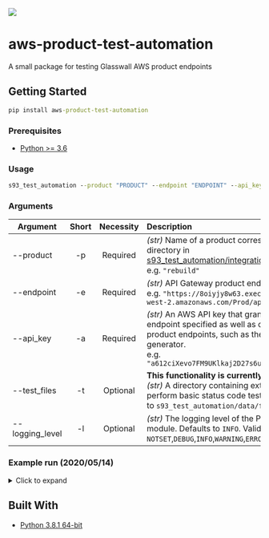 ![](https://github.com/filetrust/aws-product-test-automation/workflows/Upload%20Python%20Package/badge.svg)

# aws-product-test-automation
A small package for testing Glasswall AWS product endpoints

## Getting Started

```cmd
pip install aws-product-test-automation
```

### Prerequisites

* [Python >= 3.6](https://www.python.org/downloads/)

### Usage

```cmd
s93_test_automation --product "PRODUCT" --endpoint "ENDPOINT" --api_key "API_KEY"
```

### Arguments

| Argument        | Short | Necessity | Description |
| --------------- | :---: | :-------: | :- |
| --product       | -p    | Required  | *(str)* Name of a product corresponding to a directory in [s93_test_automation/integration_tests](https://github.com/filetrust/aws-product-test-automation/tree/master/s93_test_automation/integration_tests).<br>e.g. `"rebuild"` |
| --endpoint      | -e    | Required  | *(str)* API Gateway product endpoint url.<br> e.g. `"https://8oiyjy8w63.execute-api.us-west-2.amazonaws.com/Prod/api/Rebuild"` |
| --api_key       | -a    | Required  | *(str)* An AWS API key that grants access to the endpoint specified as well as other Glasswall product endpoints, such as the presigned url generator.<br>e.g. `"a612ciXevo7FM9UKlkaj2D27s6u7Nieb6K2z9929d"` |
| --test_files    | -t    | Optional  | **This functionality is currently disabled.**<br>*(str)* A directory containing external files to perform basic status code tests on. Defaults to `s93_test_automation/data/files/external`  |
| --logging_level | -l    | Optional  | *(str)* The logging level of the Python logging module. Defaults to `INFO`. Valid values are: `NOTSET`,`DEBUG`,`INFO`,`WARNING`,`ERROR`,`CRITICAL` |

### Example run (2020/05/14)
<details>
<summary>Click to expand</summary>
    
```cmd
s93_test_automation --product "rebuild" --endpoint "***" --api_key "***"

INFO:glasswall:Setting up Test_rebuild_base64
test_post___bmp_32kb___returns_status_code_200_protected_file (test_rebuild_base64.Test_rebuild_base64) ... ok
test_post___bmp_32kb_invalid_api_key___returns_status_code_403 (test_rebuild_base64.Test_rebuild_base64) ... ok
test_post___bmp_over_6mb___returns_status_code_413 (test_rebuild_base64.Test_rebuild_base64) ... skipped '6 - 10mb edge case, results in status_code 500'   
test_post___doc_embedded_images_12kb_content_management_policy_allow___returns_status_code_200_identical_file (test_rebuild_base64.Test_rebuild_base64) ... ok
test_post___doc_embedded_images_12kb_content_management_policy_disallow___returns_status_code_200_disallowed_json (test_rebuild_base64.Test_rebuild_base64) ... ok
test_post___doc_embedded_images_12kb_content_management_policy_sanitise___returns_status_code_200_sanitised_file (test_rebuild_base64.Test_rebuild_base64) ... ok
test_post___external_files___returns_200_ok_for_all_files (test_rebuild_base64.Test_rebuild_base64) ... skipped ''
test_post___jpeg_corrupt_10kb___returns_status_code_422 (test_rebuild_base64.Test_rebuild_base64) ... ok
test_post___txt_1kb___returns_status_code_422 (test_rebuild_base64.Test_rebuild_base64) ... ok
test_post___xls_malware_macro_48kb___returns_status_code_200_sanitised_file (test_rebuild_base64.Test_rebuild_base64) ... ok
INFO:glasswall:Setting up Test_rebuild_file
test_post___bmp_32kb___returns_status_code_200_protected_file (test_rebuild_file.Test_rebuild_file) ... ok
test_post___bmp_32kb_invalid_api_key___returns_status_code_403 (test_rebuild_file.Test_rebuild_file) ... ok
test_post___bmp_over_6mb___returns_status_code_413 (test_rebuild_file.Test_rebuild_file) ... skipped '6 - 10mb edge case, results in status_code 500'
test_post___doc_embedded_images_12kb_content_management_policy_allow___returns_status_code_200_identical_file (test_rebuild_file.Test_rebuild_file) ... ok
test_post___doc_embedded_images_12kb_content_management_policy_disallow___returns_status_code_200_disallowed_json (test_rebuild_file.Test_rebuild_file) ... ok
test_post___doc_embedded_images_12kb_content_management_policy_sanitise___returns_status_code_200_sanitised_file (test_rebuild_file.Test_rebuild_file) ... ok
test_post___external_files___returns_200_ok_for_all_files (test_rebuild_file.Test_rebuild_file) ... skipped ''
test_post___jpeg_corrupt_10kb___returns_status_code_422 (test_rebuild_file.Test_rebuild_file) ... ok
test_post___txt_1kb___returns_status_code_422 (test_rebuild_file.Test_rebuild_file) ... ok
test_post___xls_malware_macro_48kb___returns_status_code_200_sanitised_file (test_rebuild_file.Test_rebuild_file) ... ok
INFO:glasswall:Setting up Test_rebuild_url
INFO:glasswall:Generating presigned urls...
INFO:glasswall:File uploaded to: customer-uploaded-files/b0fd56c0-f3f1-42e1-b4d6-23133f15092e/15-05-2020 12:42:47/bmp_32kb.bmp
INFO:glasswall:File uploaded to: customer-uploaded-files/1a7447c0-7ee8-4e4d-b39d-0b18f9898ed1/15-05-2020 12:42:49/bmp_5.93mb.bmp
INFO:glasswall:File uploaded to: customer-uploaded-files/9a4c6962-032d-4e24-aef5-b50bf9acba21/15-05-2020 12:42:56/bmp_6.12mb.bmp
INFO:glasswall:File uploaded to: customer-uploaded-files/3ad4c097-6acc-49ac-8c8a-6745fc40cf65/15-05-2020 12:43:02/txt_1kb.txt
INFO:glasswall:File uploaded to: customer-uploaded-files/eabbacd6-fb0e-4af6-9e75-64283e95dbac/15-05-2020 12:43:02/doc_embedded_images_12kb.docx
INFO:glasswall:File uploaded to: customer-uploaded-files/75ccbd10-a5f4-4a46-8ef5-24143cd73af7/15-05-2020 12:43:03/CalcTest.xls
test_post___bmp_32kb___returns_status_code_200_protected_file (test_rebuild_url.Test_rebuild_url) ... ok
test_post___bmp_32kb_invalid_api_key___returns_status_code_403 (test_rebuild_url.Test_rebuild_url) ... ok
test_post___bmp_32kb_no_api_key___returns_status_code_403 (test_rebuild_url.Test_rebuild_url) ... ok
test_post___doc_embedded_images_12kb_content_management_policy_allow___returns_status_code_200_identical_file (test_rebuild_url.Test_rebuild_url) ... ok
test_post___doc_embedded_images_12kb_content_management_policy_disallow___returns_status_code_200_disallowed_json (test_rebuild_url.Test_rebuild_url) ... ok
test_post___doc_embedded_images_12kb_content_management_policy_sanitise___returns_status_code_200_sanitised_file (test_rebuild_url.Test_rebuild_url) ... ok
test_post___jpeg_corrupt_10kb___returns_status_code_422 (test_rebuild_url.Test_rebuild_url) ... skipped 'waiting for update to the presigned url lambda to allow files with no extension'
test_post___txt_1kb___returns_status_code_422 (test_rebuild_url.Test_rebuild_url) ... ok
test_post___xls_malware_macro_48kb___returns_status_code_200_sanitised_file (test_rebuild_url.Test_rebuild_url) ... ok

----------------------------------------------------------------------
Ran 29 tests in 34.634s

OK (skipped=5)
```
</details>

## Built With

* [Python 3.8.1 64-bit](https://www.python.org/downloads/release/python-381/)
